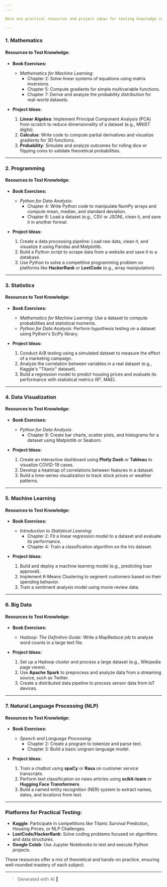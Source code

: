 ```yaml
---
---

Here are practical resources and project ideas for testing knowledge in each subject of the curriculum, including book exercises, projects, and real-world applications.

---
```


### **1. Mathematics**
#### **Resources to Test Knowledge:**
- **Book Exercises:**
  - *Mathematics for Machine Learning*:
    - Chapter 2: Solve linear systems of equations using matrix inversions.
    - Chapter 5: Compute gradients for simple multivariable functions.
    - Chapter 7: Derive and analyze the probability distribution for real-world datasets.

- **Project Ideas:**
  1. **Linear Algebra**: Implement Principal Component Analysis (PCA) from scratch to reduce dimensionality of a dataset (e.g., MNIST digits).
  2. **Calculus**: Write code to compute partial derivatives and visualize gradients for 3D functions.
  3. **Probability**: Simulate and analyze outcomes for rolling dice or flipping coins to validate theoretical probabilities.

---

### **2. Programming**
#### **Resources to Test Knowledge:**
- **Book Exercises:**
  - *Python for Data Analysis*:
    - Chapter 4: Write Python code to manipulate NumPy arrays and compute mean, median, and standard deviation.
    - Chapter 6: Load a dataset (e.g., CSV or JSON), clean it, and save it in another format.

- **Project Ideas:**
  1. Create a data processing pipeline: Load raw data, clean it, and visualize it using Pandas and Matplotlib.
  2. Build a Python script to scrape data from a website and save it to a database.
  3. Use Python to solve a competitive programming problem on platforms like **HackerRank** or **LeetCode** (e.g., array manipulation).

---

### **3. Statistics**
#### **Resources to Test Knowledge:**
- **Book Exercises:**
  - *Mathematics for Machine Learning*: Use a dataset to compute probabilities and statistical moments.
  - *Python for Data Analysis*: Perform hypothesis testing on a dataset using Python's SciPy library.

- **Project Ideas:**
  1. Conduct A/B testing using a simulated dataset to measure the effect of a marketing campaign.
  2. Analyze the correlation between variables in a real dataset (e.g., Kaggle's "Titanic" dataset).
  3. Build a regression model to predict housing prices and evaluate its performance with statistical metrics (R², MAE).

---

### **4. Data Visualization**
#### **Resources to Test Knowledge:**
- **Book Exercises:**
  - *Python for Data Analysis*:
    - Chapter 9: Create bar charts, scatter plots, and histograms for a dataset using Matplotlib or Seaborn.

- **Project Ideas:**
  1. Create an interactive dashboard using **Plotly Dash** or **Tableau** to visualize COVID-19 cases.
  2. Develop a heatmap of correlations between features in a dataset.
  3. Build a time-series visualization to track stock prices or weather patterns.

---

### **5. Machine Learning**
#### **Resources to Test Knowledge:**
- **Book Exercises:**
  - *Introduction to Statistical Learning*:
    - Chapter 2: Fit a linear regression model to a dataset and evaluate its performance.
    - Chapter 4: Train a classification algorithm on the Iris dataset.

- **Project Ideas:**
  1. Build and deploy a machine learning model (e.g., predicting loan approval).
  2. Implement K-Means Clustering to segment customers based on their spending behavior.
  3. Train a sentiment analysis model using movie review data.

---

### **6. Big Data**
#### **Resources to Test Knowledge:**
- **Book Exercises:**
  - *Hadoop: The Definitive Guide*: Write a MapReduce job to analyze word counts in a large text file.

- **Project Ideas:**
  1. Set up a Hadoop cluster and process a large dataset (e.g., Wikipedia page views).
  2. Use **Apache Spark** to preprocess and analyze data from a streaming source, such as Twitter.
  3. Create a distributed data pipeline to process sensor data from IoT devices.

---

### **7. Natural Language Processing (NLP)**
#### **Resources to Test Knowledge:**
- **Book Exercises:**
  - *Speech and Language Processing*:
    - Chapter 2: Create a program to tokenize and parse text.
    - Chapter 3: Build a basic unigram language model.

- **Project Ideas:**
  1. Train a chatbot using **spaCy** or **Rasa** on customer service transcripts.
  2. Perform text classification on news articles using **scikit-learn** or **Hugging Face Transformers**.
  3. Build a named entity recognition (NER) system to extract names, dates, and locations from text.

---

### **Platforms for Practical Testing:**
- **Kaggle**: Participate in competitions like Titanic Survival Prediction, Housing Prices, or NLP Challenges.
- **LeetCode/HackerRank**: Solve coding problems focused on algorithms and data structures.
- **Google Colab**: Use Jupyter Notebooks to test and execute Python projects.

These resources offer a mix of theoretical and hands-on practice, ensuring well-rounded mastery of each subject.

---

> Generated with AI 🤖
